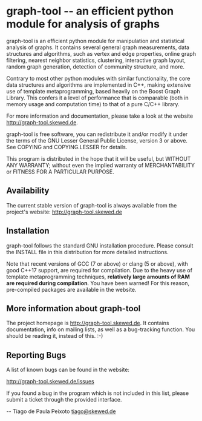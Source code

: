 graph-tool -- an efficient python module for analysis of graphs
================================================================

graph-tool is an efficient python module for manipulation and
statistical analysis of graphs. It contains several general graph
measurements, data structures and algorithms, such as vertex and edge
properties, online graph filtering, nearest neighbor statistics,
clustering, interactive graph layout, random graph generation, detection
of community structure, and more.

Contrary to most other python modules with similar functionality, the
core data structures and algorithms are implemented in C++, making
extensive use of template metaprogramming, based heavily on the Boost
Graph Library. This confers it a level of performance that is
comparable (both in memory usage and computation time) to that of a
pure C/C++ library.

For more information and documentation, please take a look at the
website http://graph-tool.skewed.de.

graph-tool is free software, you can redistribute it and/or modify it
under the terms of the GNU Lesser General Public License, version 3 or
above. See COPYING and COPYING.LESSER for details.

This program is distributed in the hope that it will be useful, but
WITHOUT ANY WARRANTY; without even the implied warranty of
MERCHANTABILITY or FITNESS FOR A PARTICULAR PURPOSE.

Availability
------------

The current stable version of graph-tool is always available from the
project's website: http://graph-tool.skewed.de

Installation
------------

graph-tool follows the standard GNU installation procedure.  Please
consult the INSTALL file in this distribution for more detailed
instructions.

Note that recent versions of GCC (7 or above) or clang (5 or above),
with good C++17 support, are required for compilation. Due to the heavy
use of template metaprogramming techniques, **relatively large amounts
of RAM are required during compilation**. You have been warned!  For
this reason, pre-compiled packages are available in the website.

More information about graph-tool
---------------------------------

The project homepage is http://graph-tool.skewed.de. It contains
documentation, info on mailing lists, as well as a bug-tracking
function. You should be reading it, instead of this. :-)

Reporting Bugs
--------------

A list of known bugs can be found in the website:

http://graph-tool.skewed.de/issues

If you found a bug in the program which is not included in this list,
please submit a ticket through the provided interface.

--
Tiago de Paula Peixoto <tiago@skewed.de>
